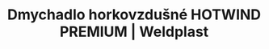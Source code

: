 ---
Link: "file:/Users/vinayakpatel/Downloads/www.weldplast.cz/dmychadlo-horkovzdusne-hotwind-premium117"
product_name: "HOTWIND PREMIUM400 V / 5400 W"
product_id: "Obj. číslo:142.644"
title: "Dmychadlo horkovzdušné HOTWIND PREMIUM | Weldplast"
product_desc: "Nová horkovzdušná dmychadla Leister HOTWIND PREMIUM jsou nástupcem velmi oblíbeného dmychadla Leister HOTWIND S. Oba modely jsou vybaveny dvěma potenciometry pro snadnou regulaci průtoku vzduchu a teploty. Maximální výstupní teplota dosahuje až 800 °C, max. průtok vzduchu až 900 l/min.Bezuhlíkový motor zaručuje dlouhou životnostPotenciometrem plynule regulovatelný topný výkon a průtok vzduchu až 900 l/minIntegrované ovládací prvkyIntegrovaná ochrana přístroje a topného tělesa proti přehřátí"
product_specs: "Značka konformity, Třída ochrany II, NapětíV~400, PříkonW5400, FrekvenceHz50 / 60, Max. teplota°C650, Průtok vzduchul/min200 - 900, Úroveň hlučnosti LpAdB< 70, Hmotnostkg2,2 - 2,4 (bez kabelu), Druh certifikaceCCA"
product_downloads: "TECHNOLOGIE HORKÉHO VZDUCHU - katalog																								stáhnout																								, HOTWIND - montážní rozměry																								stáhnout																								, HOTWIND - produktový list																								stáhnout																								, HOTWIND - manuál																								stáhnout																								"
href: "https://www.weldplast.cz/files/katalog-ph-web.pdf, https://www.weldplast.cz/files/katalog-ph-web.pdf, https://www.weldplast.cz/files/hotwind-montazni-rozmery.jpg, https://www.weldplast.cz/files/hotwind-montazni-rozmery.jpg, https://www.weldplast.cz/files/hotwind-premium-system-produktovy-list.pdf, https://www.weldplast.cz/files/hotwind-premium-system-produktovy-list.pdf, https://www.weldplast.cz/files/hotwind-premium-system-manual-cz.pdf, https://www.weldplast.cz/files/hotwind-premium-system-manual-cz.pdf"
accessories: "Tryska tubulární (ø 62,5 mm) 795 x 655 x 1,5 mmTrubka prodlužovací, násuvná (ø 62 mm)275 x ø 62 mmTryska reflektorová U (ø 62,5 mm)400 x 50 mmTryska reflektorová děrovaná (ø 62.5 mm)110 x 152 mmTryska reflektorová děrovaná (ø 62.5 mm)ø 150 mmTryska reflektorová děrovaná (ø 62.5 mm) 76 x 75 mm76 x 75 mmTryska tubulární (ø 62.5 mm)120 x 112 mm, 90° zahnutáTryska štěrbinová (ø 62.5 mm)250 x 12 mmTryska štěrbinová (ø 62.5 mm)300 x 4 mmTryska štěrbinová (ø 62.5 mm)85 x 15 mmTryska štěrbinová (ø 62.5 mm)150 x 12 mmTryska tubulární (ø 62,5 mm) 700 x 550 x 1,7 mmTrubka prodlužovací, násuvná (ø 62,5 mm) 200 x ø 45 mm, pro LE 5000Tryska kruhová (ø 62.5 mm)redukce na ø 40 mmTryska reflektorová U (ø 62,5 mm)400 x 80 mmTryska reflektorová U (ø 62,5 mm)400 x 65 mmTryska reflektorová děrovaná (ø 62,5 mm)45 x 75 mmTryska štěrbinová (ø 62.5 mm)400 x 4 mmTryska štěrbinová (ø 62.5 mm)500 x 4 mmTryska štěrbinová (ø 62.5 mm)200 x 9 mmTryska tubulární (ø 62,5 mm) 456 x 306 x 3 mmTryska tubulární (ø 62,5 mm) 354 x 204 x 4,5 mmTryska tubulární (ø 62,5 mm) 1100 x 1000 x 4 mmPříruba připojovací (ø 62.5 mm), ø 90 mmFiltr sání, ø 105 mm (HOTWIND), VULCAN SYSTEM3 x 400 V / 11 kWHOTWIND SYSTEM400 V / 5400 WHOTWIND PREMIUM400 V / 5400 WHOTWIND PREMIUM230 V / 3100 W, 800°C, flexo kabelHOTWIND PREMIUM230V / 2300W, 650 °C, eurozástrčkaHOTWIND PREMIUM230 V / 3700 W, flexo kabelHOTWIND SYSTEM230 V / 2300 W, flexo kabelHOTWIND SYSTEM230 V / 3700 W, flexo kabel"
similar_products: "VULCAN SYSTEM3 x 400 V / 11 kWHOTWIND SYSTEM400 V / 5400 WHOTWIND PREMIUM400 V / 5400 WHOTWIND PREMIUM230 V / 3100 W, 800°C, flexo kabelHOTWIND PREMIUM230V / 2300W, 650 °C, eurozástrčkaHOTWIND PREMIUM230 V / 3700 W, flexo kabelHOTWIND SYSTEM230 V / 2300 W, flexo kabelHOTWIND SYSTEM230 V / 3700 W, flexo kabel"
---